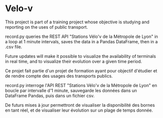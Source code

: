 # Velo-v

This project is part of a training project whose objective is studying and reporting on the uses of public transport.

record.py queries the REST API "Stations Vélo'v de la Métropole de Lyon" in a loop at 1 minute intervals, saves the data in a Pandas DataFrame, then in a .csv file.

Future updates will make it possible to visualize the availability of terminals in real time, and to visualize their evolution over a given time period.


Ce projet fait partie d'un projet de formation ayant pour objectif d'étudier et de rendre compte des usages des transports publics.

record.py interroge l'API REST "Stations Vélo'v de la Métropole de Lyon" en boucle par intervalle d'1 minute, sauvegarde les données dans un DataFrame Pandas, puis dans un fichier csv.

De futurs mises à jour permettront de visualiser la disponibilité des bornes en tant réel, et de visualiser leur évolution sur un plage de temps donnée.
